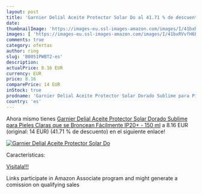 ```yaml
---
layout: post
title: 'Garnier Delial Aceite Protector Solar Do al 41.71 % de descuento'
date: 
thumbnailImage: 'https://images-eu.ssl-images-amazon.com/images/I/41bxRVvfH6L._SL200_.jpg'
images: [ 'https://images-eu.ssl-images-amazon.com/images/I/41bxRVvfH6L._SL200_.jpg' ]
comments: true
category: ofertas
author: ring
slug: 'B0051PWBT2-es'
description:
actualPrice: 8.16 EUR
currency: EUR
price: 8.16
comparePrice: 14 EUR
inStock: true
prodname: 'Garnier Delial Aceite Protector Solar Dorado Sublime para Pieles Claras que se Broncean Fácilmente IP20+ - 150 ml'
country: 'es'
---
```


Ahora mismo tienes [Garnier Delial Aceite Protector Solar Dorado Sublime para Pieles Claras que se Broncean Fácilmente IP20+ - 150 ml](https://www.amazon.es/dp/B0051PWBT2/?tag=tolees-21) a 8.16 EUR (original: 14 EUR) (41.71 %  de descuento) en el siguiente enlace!

[![Garnier Delial Aceite Protector Solar Do](https://images-eu.ssl-images-amazon.com/images/I/41bxRVvfH6L._SL200_.jpg)](https://www.amazon.es/dp/B0051PWBT2/?tag=tolees-21)

Características:


[Visítala!!!](https://www.amazon.es/dp/B0051PWBT2/?tag=tolees-21)

Links participate in Amazon Associate program and might generate a comission on qualifying sales
